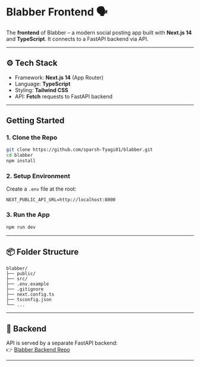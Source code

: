 # Blabber Frontend 🗣️

The **frontend** of Blabber – a modern social posting app built with **Next.js 14** and **TypeScript**. It connects to a FastAPI backend via API.

---

## ⚙️ Tech Stack
- Framework: **Next.js 14** (App Router)
- Language: **TypeScript**
- Styling: **Tailwind CSS**
- API: **Fetch** requests to FastAPI backend

---

## Getting Started

### 1. Clone the Repo
```bash
git clone https://github.com/sparsh-Tyagi01/blabber.git
cd blabber
npm install
```

### 2. Setup Environment
Create a `.env` file at the root:

```env
NEXT_PUBLIC_API_URL=http://localhost:8000
```

### 3. Run the App
```bash
npm run dev
```

---

## 📦 Folder Structure
```
blabber/
├── public/
├── src/
├── .env.example
├── .gitignore
├── next.config.ts
├── tsconfig.json
└── ...
```

---

## 🔗 Backend
API is served by a separate FastAPI backend:  
👉 [Blabber Backend Repo](https://github.com/sparsh-Tyagi01/blabber-backend)

---

